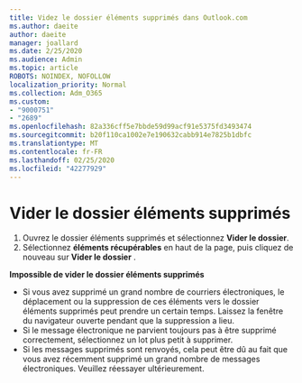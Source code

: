 ```yaml
---
title: Videz le dossier éléments supprimés dans Outlook.com
ms.author: daeite
author: daeite
manager: joallard
ms.date: 2/25/2020
ms.audience: Admin
ms.topic: article
ROBOTS: NOINDEX, NOFOLLOW
localization_priority: Normal
ms.collection: Adm_O365
ms.custom:
- "9000751"
- "2689"
ms.openlocfilehash: 82a336cff5e7bbde59d99acf91e5375fd3493474
ms.sourcegitcommit: b20f110ca1002e7e190632cabb914e7825b1dbfc
ms.translationtype: MT
ms.contentlocale: fr-FR
ms.lasthandoff: 02/25/2020
ms.locfileid: "42277929"
---
```

# <a name="empty-the-deleted-items-folder"></a>Vider le dossier éléments supprimés

1. Ouvrez le dossier éléments supprimés et sélectionnez **Vider le dossier**.
2. Sélectionnez **éléments récupérables** en haut de la page, puis cliquez de nouveau sur **Vider le dossier** .

**Impossible de vider le dossier éléments supprimés**

- Si vous avez supprimé un grand nombre de courriers électroniques, le déplacement ou la suppression de ces éléments vers le dossier éléments supprimés peut prendre un certain temps. Laissez la fenêtre du navigateur ouverte pendant que la suppression a lieu.
- Si le message électronique ne parvient toujours pas à être supprimé correctement, sélectionnez un lot plus petit à supprimer.
- Si les messages supprimés sont renvoyés, cela peut être dû au fait que vous avez récemment supprimé un grand nombre de messages électroniques. Veuillez réessayer ultérieurement.